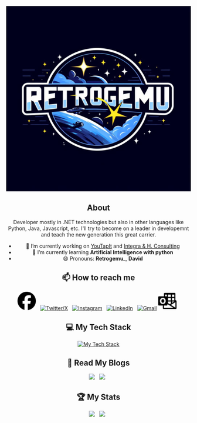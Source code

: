 <div align="center">
  <img src="assets/Retrogemu_Logo.jpeg"></img>
</div>

<div align="center">

## About

Developer mostly in .NET technologies but also in other languages like Python, Java, Javascript, etc. I'll try to become on a leader in developemnt and teach the new generation this great carrier.

- 🔭 I’m currently working on [YouTapIt](https://www.youtapitcard.com/) and [Integra & H. Consulting](https://www.ihconsulting.mx/)
- 🌱 I’m currently learning **Artificial Intelligence with python**
- 😄 Pronouns: **Retrogemu_**, **David**

## 📫 How to reach me

<div align="center">

  [<img src="assets/facebook.svg" style="width:50px;fill:#0866FF;"></img>](https://www.facebook.com/dev.demg) &nbsp;
  [![Twitter/X](https://skillicons.dev/icons?i=twitter)](https://twitter.com/Retrogemu_) &nbsp;
  [![Instagram](https://skillicons.dev/icons?i=instagram)](https://twitter.com/Retrogemu_) &nbsp;
  [![LinkedIn](https://skillicons.dev/icons?i=linkedin)](https://www.linkedin.com/in/david-mendez-guardado/) &nbsp;
  [![Gmail](https://skillicons.dev/icons?i=gmail)](mailto:hack.master.m@gmail.com?subject=Hello%20David,%20From%20Github)
  [<img src="assets/microsoftoutlook.svg" style="width:50px;fill:#0078D4;"></img>](mailto:demg@outlook.com?subject=Hello%20David,%20From%20Github) &nbsp;
</div>

## 💻 My Tech Stack

<div align="center">

[![My Tech Stack](https://skillicons.dev/icons?i=androidstudio,angular,arduino,azure,bash,bootstrap,c,cs,cpp,css,devto,bots,dotnet,emacs,express,fastapi,flask,git,github,githubactions,html,java,js,jenkins,jquery,linux,md,mysql,nodejs,opencv,postgresql,postman,powershell,py,raspberrypi,sqlite,stackoverflow,vim,visualstudio,vscode&perline=8)](https://skillicons.dev)

</div>

## 📖 Read My Blogs

<p>
    <a target="_blank"href="https://dev.to/demg_dev"><img src="https://img.shields.io/badge/dev.to-0A0A0A?style=for-the-badge&logo=dev.to&logoColor=white" /></a>&nbsp;&nbsp;
    <a target="_blank"href="https://retrogemu-dev.hashnode.dev/"><img src="https://img.shields.io/badge/Hashnode-2962FF?style=for-the-badge&logo=hashnode&logoColor=white" /></a>&nbsp;&nbsp;

</p>

## 🏆 My Stats

<p>
    <img height=175 src="https://github-readme-stats.vercel.app/api?username=DEMG-DEV&show_icons=true&count_private=true&theme=dark" />&nbsp;&nbsp;
    <img height=175 src="https://github-readme-stats.vercel.app/api/top-langs/?username=DEMG-DEV&layout=compact&theme=dark" />&nbsp;&nbsp;
</p>

</div>
